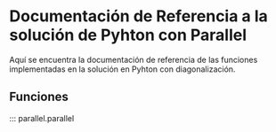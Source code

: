 # Documentación de Referencia a la solución de Pyhton con Parallel

Aquí se encuentra la documentación de referencia de las funciones implementadas en la solución en Pyhton con diagonalización.

## Funciones

::: parallel.parallel



